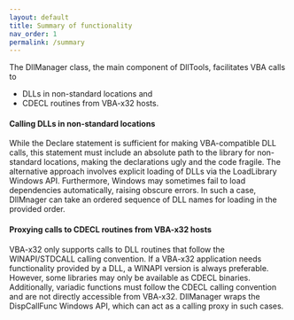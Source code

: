 ```yaml
---
layout: default
title: Summary of functionality
nav_order: 1
permalink: /summary
---
```


The DllManager class, the main component of DllTools, facilitates VBA calls to

  * DLLs in non-standard locations and
  * CDECL routines from VBA-x32 hosts.

#### Calling DLLs in non-standard locations

While the Declare statement is sufficient for making VBA-compatible DLL calls, this statement must include an absolute path to the library for non-standard locations, making the declarations ugly and the code fragile. The alternative approach involves explicit loading of DLLs via the LoadLibrary Windows API. Furthermore, Windows may sometimes fail to load dependencies automatically, raising obscure errors. In such a case, DllMnager can take an ordered sequence of DLL names for loading in the provided order.

#### Proxying calls to CDECL routines from VBA-x32 hosts

VBA-x32 only supports calls to DLL routines that follow the WINAPI/STDCALL calling convention. If a VBA-x32 application needs functionality provided by a DLL, a WINAPI version is always preferable. However, some libraries may only be available as CDECL binaries. Additionally, variadic functions must follow the CDECL calling convention and are not directly accessible from VBA-x32. DllManager wraps the DispCallFunc Windows API, which can act as a calling proxy in such cases.

